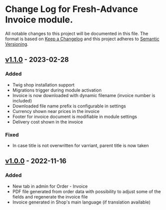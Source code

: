 # Change Log for Fresh-Advance Invoice module.

All notable changes to this project will be documented in this file.
The format is based on [Keep a Changelog](http://keepachangelog.com/)
and this project adheres to [Semantic Versioning](http://semver.org/).

## [v1.1.0] - 2023-02-28

### Added
- Twig shop installation support
- Migrations trigger during module activation
- Invoice is now downloaded with dynamic filename (invoice number is included)
- Downloaded file name prefix is configurable in settings
- Currency shown near prices in the invoice
- Footer for invoice document is modifiable in module settings
- Delivery cost shown in the invoice

### Fixed
- In case title is not overwritten for varriant, parent title is now taken

## [v1.0.0] - 2022-11-16

### Added
- New tab in admin for Order - Invoice
- PDF file generated from order data with possibility to adjust some of the fields and regenerate the invoice file
- Invoice generated in Shop's main language (if translation available)

[v1.1.0]: https://github.com/Fresh-Advance/Invoice/compare/v1.0.0...v1.1.0
[v1.0.0]: https://github.com/Fresh-Advance/Invoice/compare/6e6618ba66...v1.0.0
